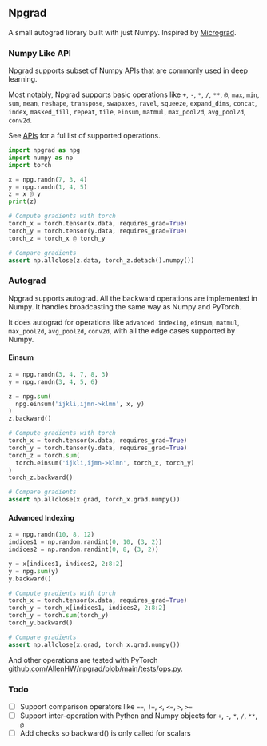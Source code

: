 ## Npgrad

A small autograd library built with just Numpy. Inspired by [Micrograd](https://github.com/karpathy/micrograd).


### Numpy Like API

Npgrad supports subset of Numpy APIs that are commonly used in deep learning.

Most notably, Npgrad supports basic operations like `+`, `-`, `*`, `/`, `**`, `@`, `max`, `min`, `sum`, `mean`, `reshape`, `transpose`, `swapaxes`, `ravel`, `squeeze`, `expand_dims`, `concat`, `index`, `masked_fill`, `repeat`, `tile`, `einsum`, `matmul`, `max_pool2d`, `avg_pool2d`, `conv2d`.

See [APIs](https://github.com/AllenHW/npgrad/blob/main/npgrad/api.py) for a ful list of supported operations.

```python
import npgrad as npg
import numpy as np
import torch

x = npg.randn(7, 3, 4)
y = npg.randn(1, 4, 5)
z = x @ y
print(z)

# Compute gradients with torch
torch_x = torch.tensor(x.data, requires_grad=True)
torch_y = torch.tensor(y.data, requires_grad=True)
torch_z = torch_x @ torch_y

# Compare gradients
assert np.allclose(z.data, torch_z.detach().numpy())
```


### Autograd

Npgrad supports autograd. All the backward operations are implemented in Numpy. It handles broadcasting the same way as Numpy and PyTorch.

It does autograd for operations like  `advanced indexing`, `einsum`, `matmul`, `max_pool2d`, `avg_pool2d`, `conv2d`, with all the edge cases supported by Numpy.


#### Einsum

```python
x = npg.randn(3, 4, 7, 8, 3)
y = npg.randn(3, 4, 5, 6)

z = npg.sum(
  npg.einsum('ijkli,ijmn->klmn', x, y)
)
z.backward()

# Compute gradients with torch
torch_x = torch.tensor(x.data, requires_grad=True)
torch_y = torch.tensor(y.data, requires_grad=True)
torch_z = torch.sum(
  torch.einsum('ijkli,ijmn->klmn', torch_x, torch_y)
)
torch_z.backward()

# Compare gradients
assert np.allclose(x.grad, torch_x.grad.numpy())
```


#### Advanced Indexing

```python
x = npg.randn(10, 8, 12)
indices1 = np.random.randint(0, 10, (3, 2))
indices2 = np.random.randint(0, 8, (3, 2))

y = x[indices1, indices2, 2:8:2]
y = npg.sum(y)
y.backward()

# Compute gradients with torch
torch_x = torch.tensor(x.data, requires_grad=True)
torch_y = torch_x[indices1, indices2, 2:8:2]
torch_y = torch.sum(torch_y)
torch_y.backward()

# Compare gradients
assert np.allclose(x.grad, torch_x.grad.numpy())
```

And other operations are tested with PyTorch [github.com/AllenHW/npgrad/blob/main/tests/ops.py](https://github.com/AllenHW/npgrad/blob/main/tests/ops.py).

### Todo

- [ ] Support comparison operators like `==`, `!=`, `<`, `<=`, `>`, `>=`
- [ ] Support inter-operation with Python and Numpy objects for `+`, `-`, `*`, `/`, `**`, `@`
- [ ] Add checks so backward() is only called for scalars